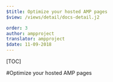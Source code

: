 ```yaml
---
$title: Optimize your hosted AMP pages
$view: /views/detail/docs-detail.j2

order: 3
author: ampproject
translator: ampproject
$date: 11-09-2018
---
```


[TOC]

#Optimize your hosted AMP pages
